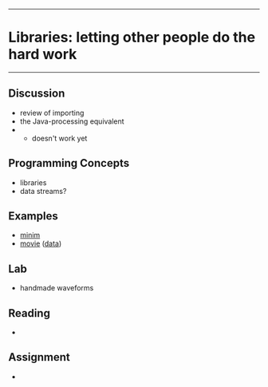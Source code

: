 --------------------------------
# Libraries: letting other people do the hard work
--------------------------------

## Discussion
- review of importing
- the Java-processing equivalent
- * doesn't work yet

## Programming Concepts
- libraries
- data streams?
 
## Examples
- [minim][]	
- [movie][] ([data](pcad.py?page=14-libraries/data/transit.mov))

## Lab
- handmade waveforms

<!--
- [handmade waveforms][]
-->

## Reading
-  

## Assignment
- 

[minim]: pcad.py?page=14-libraries/minim.py
[movie]: pcad.py?page=14-libraries/movie.py

